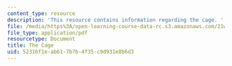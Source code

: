 ```yaml
---
content_type: resource
description: 'This resource contains information regarding the cage. '
file: /media/https%3A/open-learning-course-data-rc.s3.amazonaws.com/21w-015-writing-and-rhetoric-writing-about-sports-fall-2013/52316f1eab617b7b4f35c9d931e8b6d3_MIT21W_015F13_Esay1Orlows.pdf
file_type: application/pdf
resourcetype: Document
title: The Cage
uid: 52316f1e-ab61-7b7b-4f35-c9d931e8b6d3
---
```

